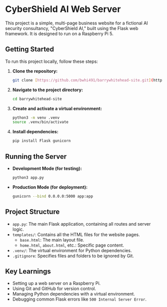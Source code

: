 # CyberShield AI Web Server

This project is a simple, multi-page business website for a fictional AI security consultancy, "CyberShield AI," built using the Flask web framework. It is designed to run on a Raspberry Pi 5.

## Getting Started

To run this project locally, follow these steps:

1.  **Clone the repository:**
    ```bash
    git clone [https://github.com/bwhi491/barrywhitehead-site.git](https://github.com/bwhi491/barrywhitehead-site.git)
    ```
2.  **Navigate to the project directory:**
    ```bash
    cd barrywhitehead-site
    ```
3.  **Create and activate a virtual environment:**
    ```bash
    python3 -m venv .venv
    source .venv/bin/activate
    ```
4.  **Install dependencies:**
    ```bash
    pip install Flask gunicorn
    ```

## Running the Server

* **Development Mode (for testing):**
    ```bash
    python3 app.py
    ```
* **Production Mode (for deployment):**
    ```bash
    gunicorn --bind 0.0.0.0:5000 app:app
    ```

## Project Structure

- `app.py`: The main Flask application, containing all routes and server logic.
- `templates/`: Contains all the HTML files for the website pages.
  - `base.html`: The main layout file.
  - `home.html`, `about.html`, etc.: Specific page content.
- `.venv/`: The virtual environment for Python dependencies.
- `.gitignore`: Specifies files and folders to be ignored by Git.

## Key Learnings

- Setting up a web server on a Raspberry Pi.
- Using Git and GitHub for version control.
- Managing Python dependencies with a virtual environment.
- Debugging common Flask errors like `500 Internal Server Error`.